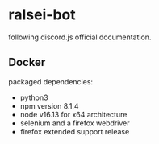 # ralsei-bot
following discord.js official documentation.

## Docker
packaged dependencies:
- python3
- npm version 8.1.4
- node v16.13 for x64 architecture
- selenium and a firefox webdriver
- firefox extended support release